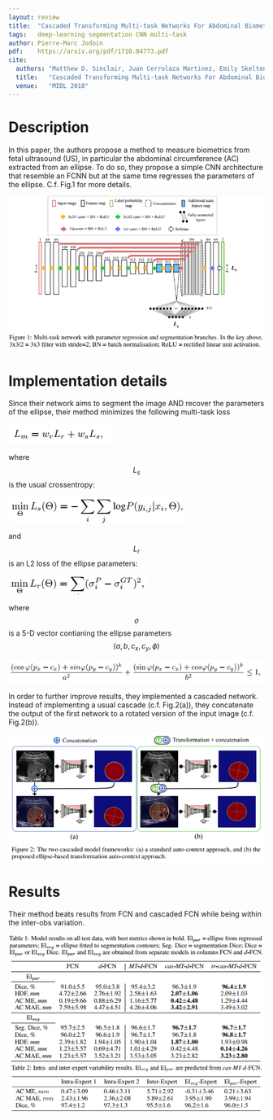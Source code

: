 ```yaml
---
layout: review
title:  "Cascaded Transforming Multi-task Networks For Abdominal Biometric Estimation from Ultrasound "
tags:   deep-learning segmentation CNN multi-task
author: Pierre-Marc Jodoin  
pdf:    https://arxiv.org/pdf/1710.04773.pdf
cite:
  authors: "Matthew D. Sinclair, Juan Cerrolaza Martinez, Emily Skelton, Yuanwei Li, Christian F. Baumgartner, Wenjia Bai, Jacqueline Matthew, Caroline L. Knight, Sandra Smith, Jo Hajnal, Andrew P. King, Bernhard Kainz, Daniel Rueckert"
  title:   "Cascaded Transforming Multi-task Networks For Abdominal Biometric Estimation from Ultrasound "
  venue:   "MIDL 2018"
---
```


# Description

In this paper, the authors propose a method to measure biometrics from fetal ultrasound (US), in particular the abdominal circumference (AC) extracted from an ellipse.  To do so, they propose a simple CNN architecture that resemble an FCNN but at the same time regresses the parameters of the ellipse.  C.f. Fig.1 for more details.


![](/article/images/cascadedFCNUS/sc01.png)


# Implementation details

Since their network aims to segment the image AND recover the parameters of the ellipse, their method minimizes the following multi-task loss 

![](/article/images/cascadedFCNUS/sc05.png)

where $$ L_s $$ is the usual crossentropy:

![](/article/images/cascadedFCNUS/sc02.png)

and $$ L_r $$ is an L2 loss of the ellipse parameters:

![](/article/images/cascadedFCNUS/sc04.png)

where $$ \sigma $$ is a 5-D vector contianing the ellipse parameters $$(a,b,c_x,c_y,\phi)$$

![](/article/images/cascadedFCNUS/sc03.png)


In order to further improve results, they implemented a cascaded network.  Instead of implementing a usual cascade (c.f. Fig.2(a)), they concatenate the output of the first network to a rotated version of the input image (c.f. Fig.2(b)).

![](/article/images/cascadedFCNUS/sc06.png)

# Results

Their method beats results from FCN and cascaded FCN while being within the inter-obs variation.

![](/article/images/cascadedFCNUS/sc08.png)
![](/article/images/cascadedFCNUS/sc07.png)



